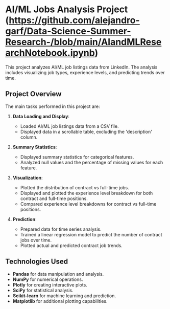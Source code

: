 # AI/ML Jobs Analysis Project (https://github.com/alejandro-garf/Data-Science-Summer-Research-/blob/main/AIandMLResearchNotebook.ipynb)

This project analyzes AI/ML job listings data from LinkedIn. The analysis includes visualizing job types, experience levels, and predicting trends over time.

## Project Overview

The main tasks performed in this project are:

1. **Data Loading and Display**:
   - Loaded AI/ML job listings data from a CSV file.
   - Displayed data in a scrollable table, excluding the 'description' column.

2. **Summary Statistics**:
   - Displayed summary statistics for categorical features.
   - Analyzed null values and the percentage of missing values for each feature.

3. **Visualization**:
   - Plotted the distribution of contract vs full-time jobs.
   - Displayed and plotted the experience level breakdown for both contract and full-time positions.
   - Compared experience level breakdowns for contract vs full-time positions.

4. **Prediction**:
   - Prepared data for time series analysis.
   - Trained a linear regression model to predict the number of contract jobs over time.
   - Plotted actual and predicted contract job trends.

## Technologies Used

- **Pandas** for data manipulation and analysis.
- **NumPy** for numerical operations.
- **Plotly** for creating interactive plots.
- **SciPy** for statistical analysis.
- **Scikit-learn** for machine learning and prediction.
- **Matplotlib** for additional plotting capabilities.
